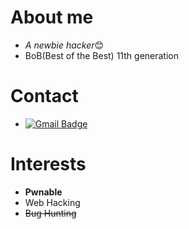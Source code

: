 # About me
- *A newbie hacker*😊
- BoB(Best of the Best) 11th generation

# Contact
- [![Gmail Badge](https://img.shields.io/badge/Gmail-d14836?style=flat-square&logo=Gmail&logoColor=white&link=mailto:cgs09046@gmail.com)](mailto:cgs09046@gmail.com)

# Interests
- **Pwnable**
- Web Hacking
- ~~Bug Hunting~~



<!--
**skybridge1008/skybridge1008** is a ✨ _special_ ✨ repository because its `README.md` (this file) appears on your GitHub profile.

Here are some ideas to get you started:

- 🔭 I’m currently working on ...
- 🌱 I’m currently learning ...
- 👯 I’m looking to collaborate on ...
- 🤔 I’m looking for help with ...
- 💬 Ask me about ...
- 📫 How to reach me: ...
- 😄 Pronouns: ...
- ⚡ Fun fact: ...
-->

